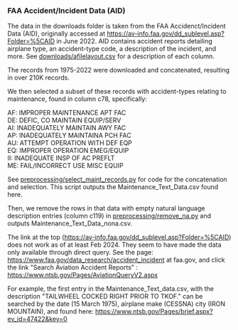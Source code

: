### FAA Accident/Incident Data (AID)

The data in the downloads folder is taken from the FAA Accidenct/Incident Data (AID), originally accessed at https://av-info.faa.gov/dd_sublevel.asp?Folder=%5CAID in June 2022. AID contains accident reports detailing airplane type, an accident-type code, a description of the incident, and more. See [downloads/afilelayout.csv](downloads/afilelayout.csv) for a description of each column.

The records from 1975-2022 were downloaded and concatenated, resulting in over 210K records.

We then selected a subset of these records with accident-types relating to maintenance, found in column c78, specifically:

AF: IMPROPER MAINTENANCE APT FAC\
DE: DEFIC, CO MAINTAIN EQUIP/SERV\
AI: INADEQUATELY MAINTAIN AWY FAC\
AP: INADEQUATELY MAINTAINA PCH FAC\
AU: ATTEMPT OPERATION WITH DEF EQP\
EQ: IMPROPER OPERATION EMEG/EQUIP\
II: INADEQUATE INSP OF AC PREFLT\
ME: FAIL/INCORRECT USE MISC EQUIP

See [preprocessing/select_maint_records.py](../preprocessing/select_maint_records.py) for code for the concatenation and selection. This script outputs the Maintenance_Text_Data.csv found here.

Then, we remove the rows in that data with empty natural language description entries (column c119) in [preprocessing/remove_na.py](../preprocessing/remove_na.py) and outputs Maintenance_Text_Data_nona.csv.

The link at the top (https://av-info.faa.gov/dd_sublevel.asp?Folder=%5CAID) does not work as of at least Feb 2024. They seem to have made the data only available through direct query. See the page: https://www.faa.gov/data_research/accident_incident at faa.gov, and click the link "Search Aviation Accident Reports" : https://www.ntsb.gov/Pages/AviationQueryV2.aspx

For example, the first entry in the Maintenance_Text_data.csv, with the description "TAILWHEEL COCKED RIGHT PRIOR TO TKOF." can be searched by the date (15 March 1975), airplane make (CESSNA) city (IRON MOUNTAIN), and found here: https://www.ntsb.gov/Pages/brief.aspx?ev_id=47422&key=0
